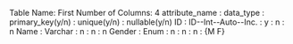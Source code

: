 Table Name: First
Number of Columns: 4
attribute_name : data_type : primary_key(y/n) : unique(y/n) : nullable(y/n)
ID : ID--Int--Auto--Inc. : y : n : n
Name : Varchar : n : n : n
Gender : Enum : n : n : n : {M F}

